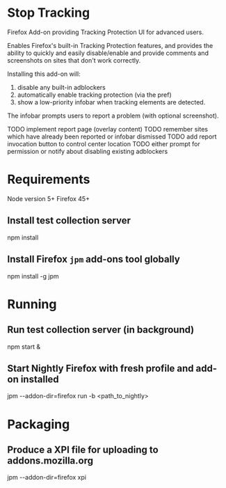 # Stop Tracking
Firefox Add-on providing Tracking Protection UI for advanced users.

Enables Firefox's built-in Tracking Protection features, and provides
the ability to quickly and easily disable/enable and provide comments
and screenshots on sites that don't work correctly.

Installing this add-on will:

 1) disable any built-in adblockers
 2) automatically enable tracking protection (via the pref)
 3) show a low-priority infobar when tracking elements are detected.

The infobar prompts users to report a problem (with optional screenshot).

 TODO implement report page (overlay content)
 TODO remember sites which have already been reported or infobar dismissed
 TODO add report invocation button to control center location
 TODO either prompt for permission or notify about disabling existing adblockers

# Requirements

  Node version 5+
  Firefox 45+

## Install test collection server
  npm install

## Install Firefox `jpm` add-ons tool globally
  npm install -g jpm

# Running

## Run test collection server (in background)
  npm start &

## Start Nightly Firefox with fresh profile and add-on installed
  jpm --addon-dir=firefox run -b <path_to_nightly>

# Packaging

## Produce a XPI file for uploading to addons.mozilla.org
  jpm --addon-dir=firefox xpi
